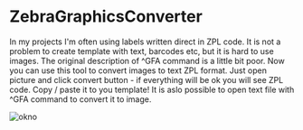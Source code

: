 # ZebraGraphicsConverter
In my projects I'm often using labels written direct in ZPL code. It is not a problem to create template with text, barcodes etc, but it is hard to use images.
The original description of ^GFA command is a little bit poor. Now you can use this tool to convert images to text ZPL format.
Just open picture and click convert button - if everything will be ok you will see ZPL code. Copy / paste it to you template!
It is aslo possible to open text file with ^GFA command to convert it to image.

![okno](https://user-images.githubusercontent.com/91843717/135895366-8a77af51-c067-4558-be11-a5d7289ca328.PNG)

